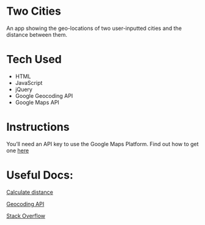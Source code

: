 # Two Cities

An app showing the geo-locations of two user-inputted cities and the distance between them.

# Tech Used

  - HTML
  - JavaScript
  - jQuery
  - Google Geocoding API
  - Google Maps API

# Instructions

You’ll need an API key to use the Google Maps Platform. Find out how to get one [here](https://developers.google.com/maps/documentation/javascript/get-api-key)

# Useful Docs:
[Calculate distance](https://developers.google.com/maps/documentation/javascript/reference/3/geometry#spherical.computeDistanceBetween)

[Geocoding API](https://developers.google.com/maps/documentation/geocoding/start)

[Stack Overflow](https://stackoverflow.com/questions/28714298/how-to-chain-and-share-prior-results-with-promises/28714863#28714863)
